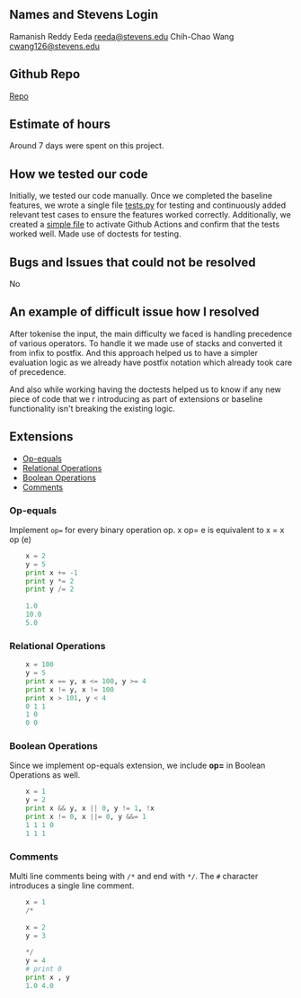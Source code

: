 ## Names and Stevens Login
Ramanish Reddy Eeda reeda@stevens.edu
Chih-Chao Wang cwang126@stevens.edu

## Github Repo
[Repo](https://github.com/Eeda-RR/CS-515-A-FOC-PROJECT-2)

## Estimate of hours
Around 7 days were spent on this project.

## How we tested our code
Initially, we tested our code manually. Once we completed the baseline features, we wrote a single file [tests.py](./tests.py) for testing and continuously added relevant test cases to ensure the features worked correctly. Additionally, we created a [simple file](.github/workflows/github-action.yml)  to activate Github Actions and confirm that the tests worked well. Made use of doctests for testing.

## Bugs and Issues that could not be resolved
No

## An example of difficult issue how I resolved
After tokenise the input, the main difficulty we faced is handling precedence of various operators. To handle it we made use of stacks and converted it from infix to postfix. And this approach helped us to have a simpler evaluation logic as we already have postfix notation which already took care of precedence.

And also while working having the doctests helped us to know if any new piece of code that we r introducing as part of extensions or baseline functionality isn't breaking the existing logic.

## Extensions
- [Op-equals](#op-equals)
- [Relational Operations](#relational-operations)
- [Boolean Operations](#boolean-operations)
- [Comments](#comments)


### Op-equals
Implement `op=` for every binary operation op. x op= e is equivalent to x = x op (e) 
```python
    x = 2
    y = 5
    print x += -1
    print y *= 2
    print y /= 2
                      
    1.0
    10.0
    5.0
```
### Relational Operations
```python
    x = 100
    y = 5
    print x == y, x <= 100, y >= 4 
    print x != y, x != 100          
    print x > 101, y < 4
    0 1 1
    1 0
    0 0
```
### Boolean Operations
Since we implement op-equals extension, we include **op=** in Boolean Operations as well.
```python
    x = 1
    y = 2
    print x && y, x || 0, y != 1, !x
    print x != 0, x ||= 0, y &&= 1
    1 1 1 0
    1 1 1
```
### Comments
Multi line comments being with `/*` and end with `*/`. The `#` character introduces a single line comment.
```python
    x = 1
    /*
     
    x = 2
    y = 3
    
    */
    y = 4
    # print 0
    print x , y
    1.0 4.0
```
